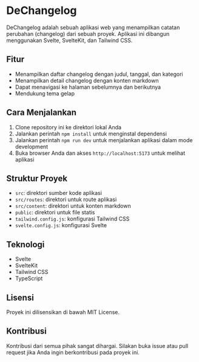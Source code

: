 # DeChangelog

DeChangelog adalah sebuah aplikasi web yang menampilkan catatan perubahan (changelog) dari sebuah proyek. Aplikasi ini dibangun menggunakan Svelte, SvelteKit, dan Tailwind CSS.

## Fitur

* Menampilkan daftar changelog dengan judul, tanggal, dan kategori
* Menampilkan detail changelog dengan konten markdown
* Dapat menavigasi ke halaman sebelumnya dan berikutnya
* Mendukung tema gelap

## Cara Menjalankan

1. Clone repository ini ke direktori lokal Anda
2. Jalankan perintah `npm install` untuk menginstal dependensi
3. Jalankan perintah `npm run dev` untuk menjalankan aplikasi dalam mode development
4. Buka browser Anda dan akses `http://localhost:5173` untuk melihat aplikasi

## Struktur Proyek

* `src`: direktori sumber kode aplikasi
* `src/routes`: direktori untuk route aplikasi
* `src/content`: direktori untuk konten markdown
* `public`: direktori untuk file statis
* `tailwind.config.js`: konfigurasi Tailwind CSS
* `svelte.config.js`: konfigurasi Svelte

## Teknologi

* Svelte
* SvelteKit
* Tailwind CSS
* TypeScript
 
## Lisensi
Proyek ini dilisensikan di bawah MIT License.

## Kontribusi

Kontribusi dari semua pihak sangat dihargai. Silakan buka issue atau pull request jika Anda ingin berkontribusi pada proyek ini.
